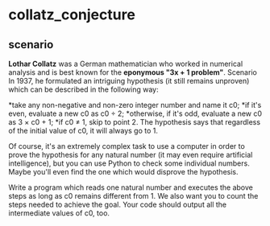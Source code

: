 # collatz_conjecture

## scenario
**Lothar Collatz** was a German mathematician who worked in numerical analysis and is best known for the __eponymous "3x + 1 problem"__.
Scenario
In 1937, he formulated an intriguing hypothesis (it still remains unproven) which can be described in the following way:

*take any non-negative and non-zero integer number and name it c0;
*if it's even, evaluate a new c0 as c0 ÷ 2;
*otherwise, if it's odd, evaluate a new c0 as 3 × c0 + 1;
*if c0 ≠ 1, skip to point 2.
The hypothesis says that regardless of the initial value of c0, it will always go to 1.

Of course, it's an extremely complex task to use a computer in order to prove the hypothesis for any natural number (it may even require artificial intelligence), but you can use Python to check some individual numbers. Maybe you'll even find the one which would disprove the hypothesis.


Write a program which reads one natural number and executes the above steps as long as c0 remains different from 1. We also want you to count the steps needed to achieve the goal. Your code should output all the intermediate values of c0, too.
